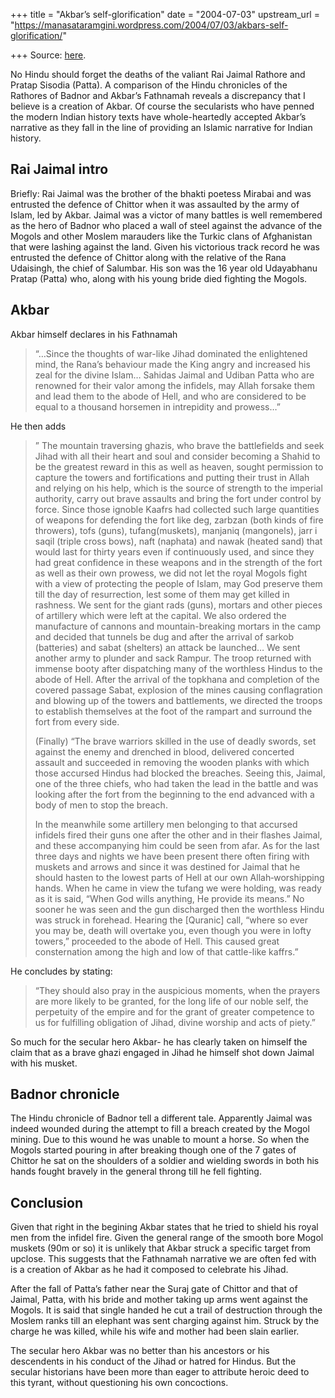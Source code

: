 +++
title = "Akbar’s self-glorification"
date = "2004-07-03"
upstream_url = "https://manasataramgini.wordpress.com/2004/07/03/akbars-self-glorification/"

+++
Source: [here](https://manasataramgini.wordpress.com/2004/07/03/akbars-self-glorification/).

No Hindu should forget the deaths of the valiant Rai Jaimal Rathore and Pratap Sisodia (Patta). A comparison of the Hindu chronicles of the Rathores of Badnor and Akbar’s Fathnamah reveals a discrepancy that I believe is a creation of Akbar. Of course the secularists who have penned the modern Indian history texts have whole-heartedly accepted Akbar’s narrative as they fall in the line of providing an Islamic narrative for Indian history.

## Rai Jaimal intro
Briefly: Rai Jaimal was the brother of the bhakti poetess Mirabai and was entrusted the defence of Chittor when it was assaulted by the army of Islam, led by Akbar. Jaimal was a victor of many battles is well remembered as the hero of Badnor who placed a wall of steel against the advance of the Mogols and other Moslem marauders like the Turkic clans of Afghanistan that were lashing against the land. Given his victorious track record he was entrusted the defence of Chittor along with the relative of the Rana Udaisingh, the chief of Salumbar. His son was the 16 year old Udayabhanu Pratap (Patta) who, along with his young bride died fighting the Mogols.

## Akbar
Akbar himself declares in his Fathnamah 

> “…Since the thoughts of war-like Jihad dominated the enlightened mind, the Rana’s behaviour made the King angry and increased his zeal for the divine Islam… Sahidas Jaimal and Udiban Patta who are renowned for their valor among the infidels, may Allah forsake them and lead them to the abode of Hell, and who are considered to be equal to a thousand horsemen in intrepidity and prowess…”

He then adds 

> ” The mountain traversing ghazis, who brave the battlefields and seek Jihad with all their heart and soul and consider becoming a Shahid to be the greatest reward in this as well as heaven, sought permission to capture the towers and fortifications and putting their trust in Allah and relying on his help, which is the source of strength to the imperial authority, carry out brave assaults and bring the fort under control by force. Since those ignoble Kaafrs had collected such large quantities of weapons for defending the fort like deg, zarbzan (both kinds of fire throwers), tofs (guns), tufang(muskets), manjaniq (mangonels), jarr i saqil (triple cross bows), naft (naphata) and nawak (heated sand) that would last for thirty years even if continuously used, and since they had great confidence in these weapons and in the strength of the fort as well as their own prowess, we did not let the royal Mogols fight with a view of protecting the people of Islam, may God preserve them till the day of resurrection, lest some of them may get killed in rashness. We sent for the giant rads (guns), mortars and other pieces of artillery which were left at the capital. We also ordered the manufacture of cannons and mountain-breaking mortars in the camp and decided that tunnels be dug and after the arrival of sarkob (batteries) and sabat (shelters) an attack be launched… We sent another army to plunder and sack Rampur. The troop returned with immense booty after dispatching many of the worthless Hindus to the abode of Hell. After the arrival of the topkhana and completion of the covered passage Sabat, explosion of the mines causing conflagration and blowing up of the towers and battlements, we directed the troops to establish themselves at the foot of the rampart and surround the fort from every side.
>
> (Finally) “The brave warriors skilled in the use of deadly swords, set against the enemy and drenched in blood, delivered concerted assault and succeeded in removing the wooden planks with which those accursed Hindus had blocked the breaches. Seeing this, Jaimal, one of the three chiefs, who had taken the lead in the battle and was looking after the fort from the beginning to the end advanced with a body of men to stop the breach. 
> 
> In the meanwhile some artillery men belonging to that accursed infidels fired their guns one after the other and in their flashes Jaimal, and these accompanying him could be seen from afar. As for the last three days and nights we have been present there often firing with muskets and arrows and since it was destined for Jaimal that he should hasten to the lowest parts of Hell at our own Allah‑worshipping hands. When he came in view the tufang we were holding, was ready as it is said, “When God wills anything, He provide its means.” No sooner he was seen and the gun discharged then the worthless Hindu was struck in forehead. Hearing the \[Quranic\] call, “where so ever you may be, death will overtake you, even though you were in lofty towers,” proceeded to the abode of Hell. This caused great consternation among the high and low of that cattle-like kaffrs.”

He concludes by stating: 

> “They should also pray in the auspicious moments, when the prayers are more likely to be granted, for the long life of our noble self, the perpetuity of the empire and for the grant of greater competence to us for fulfilling obligation of Jihad, divine worship and acts of piety.”

So much for the secular hero Akbar- he has clearly taken on himself the claim that as a brave ghazi engaged in Jihad he himself shot down Jaimal with his musket.

## Badnor chronicle
The Hindu chronicle of Badnor tell a different tale. Apparently Jaimal was indeed wounded during the attempt to fill a breach created by the Mogol mining. Due to this wound he was unable to mount a horse. So when the Mogols started pouring in after breaking though one of the 7 gates of Chittor he sat on the shoulders of a soldier and wielding swords in both his hands fought bravely in the general throng till he fell fighting. 

## Conclusion
Given that right in the begining Akbar states that he tried to shield his royal men from the infidel fire. Given the general range of the smooth bore Mogol muskets (90m or so) it is unlikely that Akbar struck a specific target from upclose. This suggests that the Fathnamah narrative we are often fed with is a creation of Akbar as he had it composed to celebrate his Jihad.

After the fall of Patta’s father near the Suraj gate of Chittor and that of Jaimal, Patta, with his bride and mother taking up arms went against the Mogols. It is said that single handed he cut a trail of destruction through the Moslem ranks till an elephant was sent charging against him. Struck by the charge he was killed, while his wife and mother had been slain earlier.

The secular hero Akbar was no better than his ancestors or his descendents in his conduct of the Jihad or hatred for Hindus. But the secular historians have been more than eager to attribute heroic deed to this tyrant, without questioning his own concoctions.


